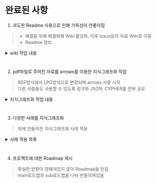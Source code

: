 # 완료된 사항

1. 과도한 Readme 사용으로 인해 가독성이 안좋아짐
> * 해결을 위해 해결위해 Wiki 활성화, 이후 Issue등의 자료 Wiki로 이동  
> * Readme 정리

<details>
<summary> wiki 작업 내용</summary>
<div markdown="1">
  
* 미디어믹스, 메타데이터, 원소스멀티유즈, 트랜스 미디어, 지식그래프
* LPG 그래프 작성법
* RDF, LPG 개념 정의
* 국내외 논문
* 그래프 데이터베이스
* 미디어 변형 유형
* Neo4j 개념 정의, 명령어, JSON 파일 열기
  
</div>
</details>
  
#

2. pdf파일로 주어진 자료를 arrows를 이용한 지식그래프화 작업
> RDF방식에서 LPG방식으로 변경되며 arrows 사용 시작  
> 다른 사람들도 사용할 수 있도록 링크와 JSON, CYPHER를 전부 공유
<details>
<summary> 지식그래프화 작업 내용</summary>
<div markdown="1">

* 웹소설>웹툰
* 웹툰>드라마
* 웹툰>게임
* 웹툰>굿즈
* 웹툰>무빙툰
* 웹툰>영화
* 웹툰>애니메이션
* 웹툰>뮤지컬
  
</div>
</details>
  
#

3. 다양한 사례를 지식그래프화
> 위에 만들어진 지식그래프에 사례 적용
<details>
<summary> 사례 적용 목록 </summary>
<div markdown="1">
  

* 전자오락 수호대
* 신과 함께
* 화산귀환
* 좀비딸
* 두번 사는 랭커
* 어게인 마이 라이프
* 여신강림
* 리버스빌런
* 도굴왕
* 이태원클라쓰
* 사내맞선
* 구해줘
* 미생
* 북검전기
* 치즈인더트랩
* 내일
* 마음의 소리
* 신의 탑
* 독립 일기
* 지금 우리 학교는
* 스위트 홈
* 시동
* 

> [사례 분류](https://github.com/chunsejin/web-media-mix/blob/main/PDF%EC%9E%90%EB%A3%8C_arrows/%EC%82%AC%EB%A1%80/%EC%82%AC%EB%A1%80%20%EC%A0%81%EC%9A%A9%20%EB%AA%A8%EC%9D%8C.md)
  
</div>
</details>
  

</div>
</details>

#

4. 프로젝트에 대한 Roadmap 제시
> 확실한 방향이 정해져있지 않아 Roadmap을 만듬  
> main로드맵과 sub로드맵을 나눠 만들어져있음
